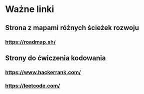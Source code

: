 # Ważne linki

## Strona z mapami różnych ścieżek rozwoju
### https://roadmap.sh/

## Strony do ćwiczenia kodowania 
### https://www.hackerrank.com/
### https://leetcode.com/
